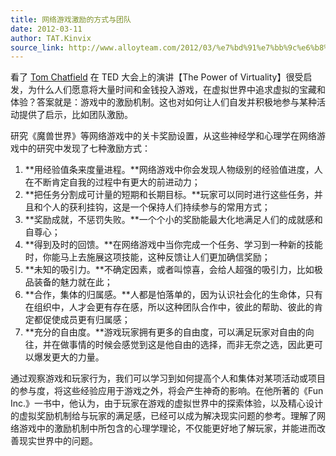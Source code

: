 ```yaml
---
title: 网络游戏激励的方式与团队
date: 2012-03-11
author: TAT.Kinvix
source_link: http://www.alloyteam.com/2012/03/%e7%bd%91%e7%bb%9c%e6%b8%b8%e6%88%8f%e6%bf%80%e5%8a%b1%e7%9a%84%e6%96%b9%e5%bc%8f%e4%b8%8e%e5%9b%a2%e9%98%9f/
---
```


<!-- {% raw %} - for jekyll -->

看了 [Tom Chatfield](http://tomchatfield.net/) 在 TED 大会上的演讲【The Power of Virtuality】很受启发，为什么人们愿意将大量时间和金钱投入游戏，在虚拟世界中追求虚拟的宝藏和体验？答案就是：游戏中的激励机制。这也对如何让人们自发并积极地参与某种活动提供了启示，比如团队激励。

研究《魔兽世界》等网络游戏中的关卡奖励设置，从这些神经学和心理学在网络游戏中的研究中发现了七种激励方式：

1. **用经验值条来度量进程。**网络游戏中你会发现人物级别的经验值进度，人在不断肯定自我的过程中有更大的前进动力；  
2. **把任务分割成可计量的短期和长期目标。**玩家可以同时进行这些任务，并且和个人的获利挂钩，这是一个保持人们持续参与的常用方式；  
3. **奖励成就，不惩罚失败。**一个个小的奖励能最大化地满足人们的成就感和自尊心；  
4. **得到及时的回馈。**在网络游戏中当你完成一个任务、学习到一种新的技能时，你能马上去施展这项技能，这种反馈让人们更加确信奖励；  
5. **未知的吸引力。**不确定因素，或者叫惊喜，会给人超强的吸引力，比如极品装备的魅力就在此；  
6. **合作，集体的归属感。**人都是怕落单的，因为认识社会化的生命体，只有在组织中，人才会更有存在感，所以这种团队合作中，彼此的帮助、彼此的肯定都促使成员更有归属感；  
7. **充分的自由度。**游戏玩家拥有更多的自由度，可以满足玩家对自由的向往，并在做事情的时候会感觉到这是他自由的选择，而非无奈之选，因此更可以爆发更大的力量。

通过观察游戏和玩家行为，我们可以学习到如何提高个人和集体对某项活动或项目的参与度，将这些经验应用于游戏之外，将会产生神奇的影响。在他所著的《Fun Inc.》一书中，他认为，由于玩家在游戏的虚拟世界中的探索体验，以及精心设计的虚拟奖励机制给与玩家的满足感，已经可以成为解决现实问题的参考。理解了网络游戏中的激励机制中所包含的心理学理论，不仅能更好地了解玩家，并能进而改善现实世界中的问题。

<!-- {% endraw %} - for jekyll -->